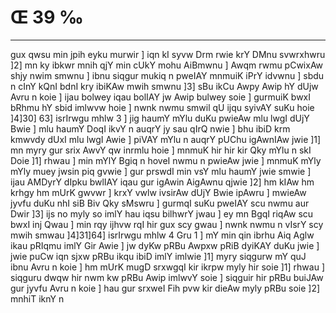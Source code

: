 # Œ 39 ‰
---
gux qwsu min jpih eyku murwir ] iqn kI syvw Drm rwie krY DMnu
svwrxhwru ]2] mn ky ibkwr mnih qjY min cUkY mohu AiBmwnu ] Awqm
rwmu pCwixAw shjy nwim smwnu ] ibnu siqgur mukiq n pweIAY mnmuiK
iPrY idvwnu ] sbdu n cInY kQnI bdnI kry ibiKAw mwih smwnu ]3] sBu
ikCu Awpy Awip hY dUjw Avru n koie ] ijau bolwey iqau bolIAY jw Awip
bulwey soie ] gurmuiK bwxI bRhmu hY sbid imlwvw hoie ] nwnk nwmu smwil
qU ijqu syivAY suKu hoie ]4]30] 63] isrIrwgu mhlw 3 ] jig haumY mYlu
duKu pwieAw mlu lwgI dUjY Bwie ] mlu haumY DoqI ikvY n auqrY jy sau qIrQ
nwie ] bhu ibiD krm kmwvdy dUxI mlu lwgI Awie ] piVAY mYlu n auqrY
pUChu igAwnIAw jwie ]1] mn myry gur srix AwvY qw inrmlu hoie ]
mnmuK hir hir kir Qky mYlu n skI Doie ]1] rhwau ] min mYlY Bgiq n
hoveI nwmu n pwieAw jwie ] mnmuK mYly mYly muey jwsin piq gvwie ] gur
prswdI min vsY mlu haumY jwie smwie ] ijau AMDyrY dIpku bwlIAY iqau
gur igAwin AigAwnu qjwie ]2] hm kIAw hm krhgy hm mUrK gwvwr ]
krxY vwlw ivsirAw dUjY Bwie ipAwru ] mwieAw jyvfu duKu nhI siB Biv
Qky sMswru ] gurmqI suKu pweIAY scu nwmu aur Dwir ]3] ijs no myly so imlY
hau iqsu bilhwrY jwau ] ey mn BgqI riqAw scu bwxI inj Qwau ] min
rqy ijhvw rqI hir gux scy gwau ] nwnk nwmu n vIsrY scy mwih smwau
]4]31]64] isrIrwgu mhlw 4 Gru 1 ] mY min qin ibrhu Aiq Aglw
ikau pRIqmu imlY Gir Awie ] jw dyKw pRBu Awpxw pRiB dyiKAY duKu jwie ]
jwie puCw iqn sjxw pRBu ikqu ibiD imlY imlwie ]1] myry siqgurw mY quJ
ibnu Avru n koie ] hm mUrK mugD srxwgqI kir ikrpw myly hir soie
]1] rhwau ] siqguru dwqw hir nwm kw pRBu Awip imlwvY soie ] siqguir
hir pRBu buiJAw gur jyvfu Avru n koie ] hau gur srxweI Fih pvw kir
dieAw myly pRBu soie ]2] mnhiT iknY n
####
